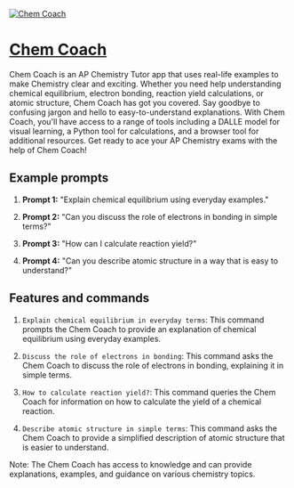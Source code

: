 [![Chem Coach](https://files.oaiusercontent.com/file-6Cd88M5OctEGexG9Gy1xebM3?se=2123-10-18T17%3A27%3A43Z&sp=r&sv=2021-08-06&sr=b&rscc=max-age%3D31536000%2C%20immutable&rscd=attachment%3B%20filename%3De6e0380b-952b-4702-9349-3c216d23bd08.png&sig=zCZvYoceGtfv4aOeYUFOCKKk%2BrZYGUIyopHPhK1BE3g%3D)](https://chat.openai.com/g/g-eQHnyWi4U-chem-coach)

# [Chem Coach](https://chat.openai.com/g/g-eQHnyWi4U-chem-coach)

Chem Coach is an AP Chemistry Tutor app that uses real-life examples to make Chemistry clear and exciting. Whether you need help understanding chemical equilibrium, electron bonding, reaction yield calculations, or atomic structure, Chem Coach has got you covered. Say goodbye to confusing jargon and hello to easy-to-understand explanations. With Chem Coach, you'll have access to a range of tools including a DALLE model for visual learning, a Python tool for calculations, and a browser tool for additional resources. Get ready to ace your AP Chemistry exams with the help of Chem Coach!

## Example prompts

1. **Prompt 1:** "Explain chemical equilibrium using everyday examples."

2. **Prompt 2:** "Can you discuss the role of electrons in bonding in simple terms?"

3. **Prompt 3:** "How can I calculate reaction yield?"

4. **Prompt 4:** "Can you describe atomic structure in a way that is easy to understand?"

## Features and commands

1. `Explain chemical equilibrium in everyday terms`: This command prompts the Chem Coach to provide an explanation of chemical equilibrium using everyday examples.

2. `Discuss the role of electrons in bonding`: This command asks the Chem Coach to discuss the role of electrons in bonding, explaining it in simple terms.

3. `How to calculate reaction yield?`: This command queries the Chem Coach for information on how to calculate the yield of a chemical reaction.

4. `Describe atomic structure in simple terms`: This command asks the Chem Coach to provide a simplified description of atomic structure that is easier to understand.

Note: The Chem Coach has access to knowledge and can provide explanations, examples, and guidance on various chemistry topics.